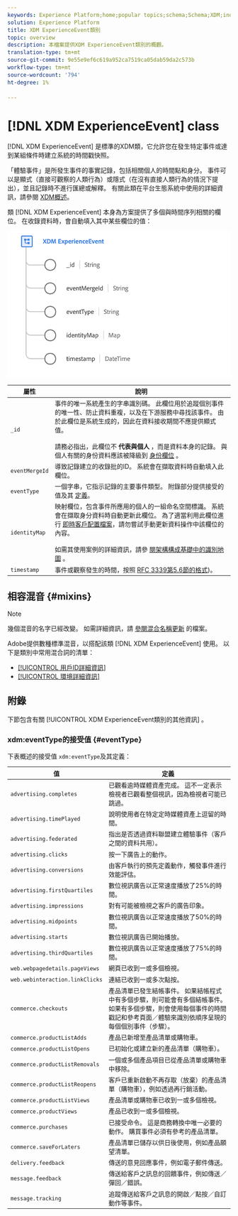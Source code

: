 ```yaml
---
keywords: Experience Platform;home;popular topics;schema;Schema;XDM;individual profile;fields;schemas;Schemas;identityMap;identity map;Identity map;Schema design;map;Map;union schema;union
solution: Experience Platform
title: XDM ExperienceEvent類別
topic: overview
description: 本檔案提供XDM ExperienceEvent類別的概觀。
translation-type: tm+mt
source-git-commit: 9e55e9ef6c619a952ca7519ca05dab59da2c573b
workflow-type: tm+mt
source-wordcount: '794'
ht-degree: 1%

---
```



# [!DNL XDM ExperienceEvent] class

[!DNL XDM ExperienceEvent] 是標準的XDM類，它允許您在發生特定事件或達到某組條件時建立系統的時間戳快照。

「體驗事件」是所發生事件的事實記錄，包括相關個人的時間點和身分。 事件可以是顯式（直接可觀察的人類行為）或隱式（在沒有直接人類行為的情況下提出），並且記錄時不進行匯總或解釋。 有關此類在平台生態系統中使用的詳細資訊，請參閱 [XDM概述](../home.md#data-behaviors)。

類 [!DNL XDM ExperienceEvent] 本身為方案提供了多個與時間序列相關的欄位。 在收錄資料時，會自動填入其中某些欄位的值：

<img src="../images/classes/experienceevent.png" width="650" /><br />

| 屬性 | 說明 |
| --- | --- |
| `_id` | 事件的唯一系統產生的字串識別碼。 此欄位用於追蹤個別事件的唯一性、防止資料重複，以及在下游服務中尋找該事件。 由於此欄位是系統生成的，因此在資料接收期間不應提供顯式值。<br><br>請務必指出，此欄位不 **代表與個人** ，而是資料本身的記錄。 與個人有關的身份資料應該被降級到 [身份欄位](../schema/composition.md#identity) 。 |
| `eventMergeId` | 導致記錄建立的收錄批的ID。 系統會在擷取資料時自動填入此欄位。 |
| `eventType` | 一個字串，它指示記錄的主要事件類型。 附錄部分提供接受的值及其 [定義](#eventType)。 |
| `identityMap` | 映射欄位，包含事件所應用的個人的一組命名空間標識。 系統會在擷取身分資料時自動更新此欄位。 為了適當利用此欄位進行 [即時客戶配置檔案](../../profile/home.md)，請勿嘗試手動更新資料操作中該欄位的內容。<br /><br />如需其使用案例的詳細資訊，請參 [閱架構構成基礎中的識別地圖](../schema/composition.md#identityMap) 。 |
| `timestamp` | 事件或觀察發生的時間，按照 [RFC 3339第5.6節的格式](https://tools.ietf.org/html/rfc3339#section-5.6))。 |

## 相容混音 {#mixins}

>[!NOTE]
>
>幾個混音的名字已經改變。 如需詳細資訊，請 [參閱混合名稱更新](../mixins/name-updates.md) 的檔案。

Adobe提供數種標準混音，以搭配該類 [!DNL XDM ExperienceEvent] 使用。 以下是類別中常用混合詞的清單：

* [[!UICONTROL 用戶ID詳細資訊]](../mixins/event/enduserids.md)
* [[!UICONTROL 環境詳細資訊]](../mixins/event/environment-details.md)

## 附錄

下節包含有關 [!UICONTROL XDM ExperienceEvent類別的其他資訊] 。

### xdm:eventType的接受值 {#eventType}

下表概述的接受值 `xdm:eventType`及其定義：

| 值 | 定義 |
| --- | --- |
| `advertising.completes` | 已觀看逾時媒體資產完成。 這不一定表示檢視者已觀看整個視訊，因為檢視者可能已跳過。 |
| `advertising.timePlayed` | 說明使用者在特定定時媒體資產上逗留的時間。 |
| `advertising.federated` | 指出是否透過資料聯盟建立體驗事件（客戶之間的資料共用）。 |
| `advertising.clicks` | 按一下廣告上的動作。 |
| `advertising.conversions` | 由客戶執行的預先定義動作，觸發事件進行效能評估。 |
| `advertising.firstQuartiles` | 數位視訊廣告以正常速度播放了25%的時間。 |
| `advertising.impressions` | 對有可能被檢視之客戶的廣告印象。 |
| `advertising.midpoints` | 數位視訊廣告以正常速度播放了50%的時間。 |
| `advertising.starts` | 數位視訊廣告已開始播放。 |
| `advertising.thirdQuartiles` | 數位視訊廣告以正常速度播放了75%的時間。 |
| `web.webpagedetails.pageViews` | 網頁已收到一或多個檢視。 |
| `web.webinteraction.linkClicks` | 連結已收到一或多次點按。 |
| `commerce.checkouts` | 產品清單已發生結帳事件。 如果結帳程式中有多個步驟，則可能會有多個結帳事件。 如果有多個步驟，則會使用每個事件的時間戳記和參考頁面／體驗來識別依順序呈現的每個個別事件（步驟）。 |
| `commerce.productListAdds` | 產品已新增至產品清單或購物車。 |
| `commerce.productListOpens` | 已初始化或建立新的產品清單（購物車）。 |
| `commerce.productListRemovals` | 一個或多個產品項目已從產品清單或購物車中移除。 |
| `commerce.productListReopens` | 客戶已重新啟動不再存取（放棄）的產品清單（購物車），例如透過再行銷活動。 |
| `commerce.productListViews` | 產品清單或購物車已收到一或多個檢視。 |
| `commerce.productViews` | 產品已收到一或多個檢視。 |
| `commerce.purchases` | 已接受命令。 這是商務轉換中唯一必要的動作。 購買事件必須有參考的產品清單。 |
| `commerce.saveForLaters` | 產品清單已儲存以供日後使用，例如產品願望清單。 |
| `delivery.feedback` | 傳送的意見回應事件，例如電子郵件傳送。 |
| `message.feedback` | 傳送給客戶之訊息的回饋事件，例如傳送／彈回／錯誤。 |
| `message.tracking` | 追蹤傳送給客戶之訊息的開啟／點按／自訂動作等事件。 |